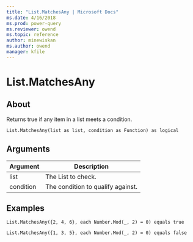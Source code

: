 ```yaml
---
title: "List.MatchesAny | Microsoft Docs"
ms.date: 4/16/2018
ms.prod: power-query
ms.reviewer: owend
ms.topic: reference
author: minewiskan
ms.author: owend
manager: kfile
---
```

# List.MatchesAny

  
## About  
Returns true if any item in a list meets a condition.  
  
```  
List.MatchesAny(list as list, condition as Function) as logical  
```  
  
## Arguments  
  
|Argument|Description|  
|------------|---------------|  
|list|The List to check.|  
|condition|The condition to qualify against.|  
  
## Examples  
  
```  
List.MatchesAny({2, 4, 6}, each Number.Mod(_, 2) = 0) equals true  
```  
  
```  
List.MatchesAny({1, 3, 5}, each Number.Mod(_, 2) = 0) equals false  
```  
